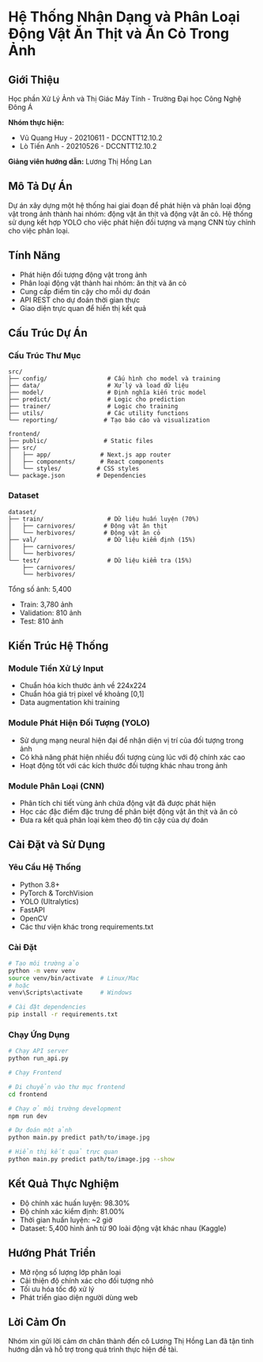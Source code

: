 # Hệ Thống Nhận Dạng và Phân Loại Động Vật Ăn Thịt và Ăn Cỏ Trong Ảnh

## Giới Thiệu
Học phần Xử Lý Ảnh và Thị Giác Máy Tính - Trường Đại học Công Nghệ Đông Á

**Nhóm thực hiện:**
- Vũ Quang Huy - 20210611 - DCCNTT12.10.2
- Lò Tiến Anh - 20210526 - DCCNTT12.10.2

**Giảng viên hướng dẫn:** Lương Thị Hồng Lan

## Mô Tả Dự Án
Dự án xây dựng một hệ thống hai giai đoạn để phát hiện và phân loại động vật trong ảnh thành hai nhóm: động vật ăn thịt và động vật ăn cỏ. Hệ thống sử dụng kết hợp YOLO cho việc phát hiện đối tượng và mạng CNN tùy chỉnh cho việc phân loại.

## Tính Năng
- Phát hiện đối tượng động vật trong ảnh
- Phân loại động vật thành hai nhóm: ăn thịt và ăn cỏ
- Cung cấp điểm tin cậy cho mỗi dự đoán
- API REST cho dự đoán thời gian thực
- Giao diện trực quan để hiển thị kết quả

## Cấu Trúc Dự Án

### Cấu Trúc Thư Mục
```
src/
├── config/                 # Cấu hình cho model và training
├── data/                   # Xử lý và load dữ liệu
├── model/                  # Định nghĩa kiến trúc model
├── predict/                # Logic cho prediction
├── trainer/                # Logic cho training
├── utils/                  # Các utility functions
└── reporting/             # Tạo báo cáo và visualization

frontend/
├── public/                # Static files
├── src/
│   ├── app/              # Next.js app router
│   ├── components/       # React components
│   └── styles/          # CSS styles
└── package.json         # Dependencies
```

### Dataset
```
dataset/
├── train/                  # Dữ liệu huấn luyện (70%)
│   ├── carnivores/        # Động vật ăn thịt
│   └── herbivores/        # Động vật ăn cỏ
├── val/                    # Dữ liệu kiểm định (15%)
│   ├── carnivores/
│   └── herbivores/
└── test/                   # Dữ liệu kiểm tra (15%)
    ├── carnivores/
    └── herbivores/
```

Tổng số ảnh: 5,400
- Train: 3,780 ảnh
- Validation: 810 ảnh  
- Test: 810 ảnh

## Kiến Trúc Hệ Thống

### Module Tiền Xử Lý Input
- Chuẩn hóa kích thước ảnh về 224x224
- Chuẩn hóa giá trị pixel về khoảng [0,1]
- Data augmentation khi training

### Module Phát Hiện Đối Tượng (YOLO)
- Sử dụng mạng neural hiện đại để nhận diện vị trí của đối tượng trong ảnh
- Có khả năng phát hiện nhiều đối tượng cùng lúc với độ chính xác cao
- Hoạt động tốt với các kích thước đối tượng khác nhau trong ảnh

### Module Phân Loại (CNN) 
- Phân tích chi tiết vùng ảnh chứa động vật đã được phát hiện
- Học các đặc điểm đặc trưng để phân biệt động vật ăn thịt và ăn cỏ
- Đưa ra kết quả phân loại kèm theo độ tin cậy của dự đoán

## Cài Đặt và Sử Dụng

### Yêu Cầu Hệ Thống
- Python 3.8+
- PyTorch & TorchVision
- YOLO (Ultralytics)
- FastAPI
- OpenCV
- Các thư viện khác trong requirements.txt

### Cài Đặt
```bash
# Tạo môi trường ảo
python -m venv venv
source venv/bin/activate  # Linux/Mac
# hoặc
venv\Scripts\activate     # Windows

# Cài đặt dependencies
pip install -r requirements.txt
```

### Chạy Ứng Dụng
```bash
# Chạy API server
python run_api.py

# Chạy Frontend

# Di chuyển vào thư mục frontend
cd frontend

# Chạy ở môi trường development
npm run dev

# Dự đoán một ảnh
python main.py predict path/to/image.jpg

# Hiển thị kết quả trực quan
python main.py predict path/to/image.jpg --show
```

## Kết Quả Thực Nghiệm
- Độ chính xác huấn luyện: 98.30%
- Độ chính xác kiểm định: 81.00%
- Thời gian huấn luyện: ~2 giờ
- Dataset: 5,400 hình ảnh từ 90 loài động vật khác nhau (Kaggle)

## Hướng Phát Triển
- Mở rộng số lượng lớp phân loại
- Cải thiện độ chính xác cho đối tượng nhỏ
- Tối ưu hóa tốc độ xử lý
- Phát triển giao diện người dùng web


## Lời Cảm Ơn
Nhóm xin gửi lời cảm ơn chân thành đến cô Lương Thị Hồng Lan đã tận tình hướng dẫn và hỗ trợ trong quá trình thực hiện đề tài.
